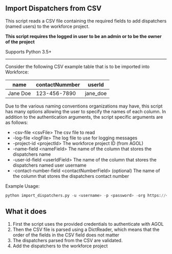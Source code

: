## Import Dispatchers from CSV

This script reads a CSV file containing the required fields to add dispatchers (named users) to the workforce project.

**This script requires the logged in user to be an admin or to be the owner of the project**

Supports Python 3.5+

----

Consider the following CSV example table that is to be imported into Workforce:

| name      | contactNummber | userId       |
|-----------|---------------|------------|
| Jane Doe  | 123-456-7890  | jane_doe   |



Due to the various naming conventions organizations may have, this script has many options allowing the user to specify the names of each column. In addition to the authentication arguments, the script specific arguments are as follows:

- -csv-file \<csvFile\> The csv file to read
- -log-file \<logFile\> The log file to use for logging messages
- -project-id \<projectId\> The workforce project ID (from AGOL)
- -name-field \<nameField\> The name of the column that stores the dispatchers name
- -user-id-field \<userIdField\> The name of the column that stores the dispatchers named user username
- -contact-number-field \<contactNumberField\> (optional) The name of the column that stores the dispatchers contact number

Example Usage:
```python
python import_dispatchers.py -u <username> -p <password> -org https://<org>.maps.arcgis.com -name-field name -user-id-field userId -log-file log.txt -csv-file ../sample_data/dispatchers.csv -project-id <project-id> -contact-number-field contactNumber
```

## What it does

 1. First the script uses the provided credentials to authenticate with AGOL
 2. Then the CSV file is parsed using a DictReader, which means that the order of the fields in the CSV field does not matter
 3. The dispatchers parsed from the CSV are validated.
 4. Add the dispatchers to the workforce project
